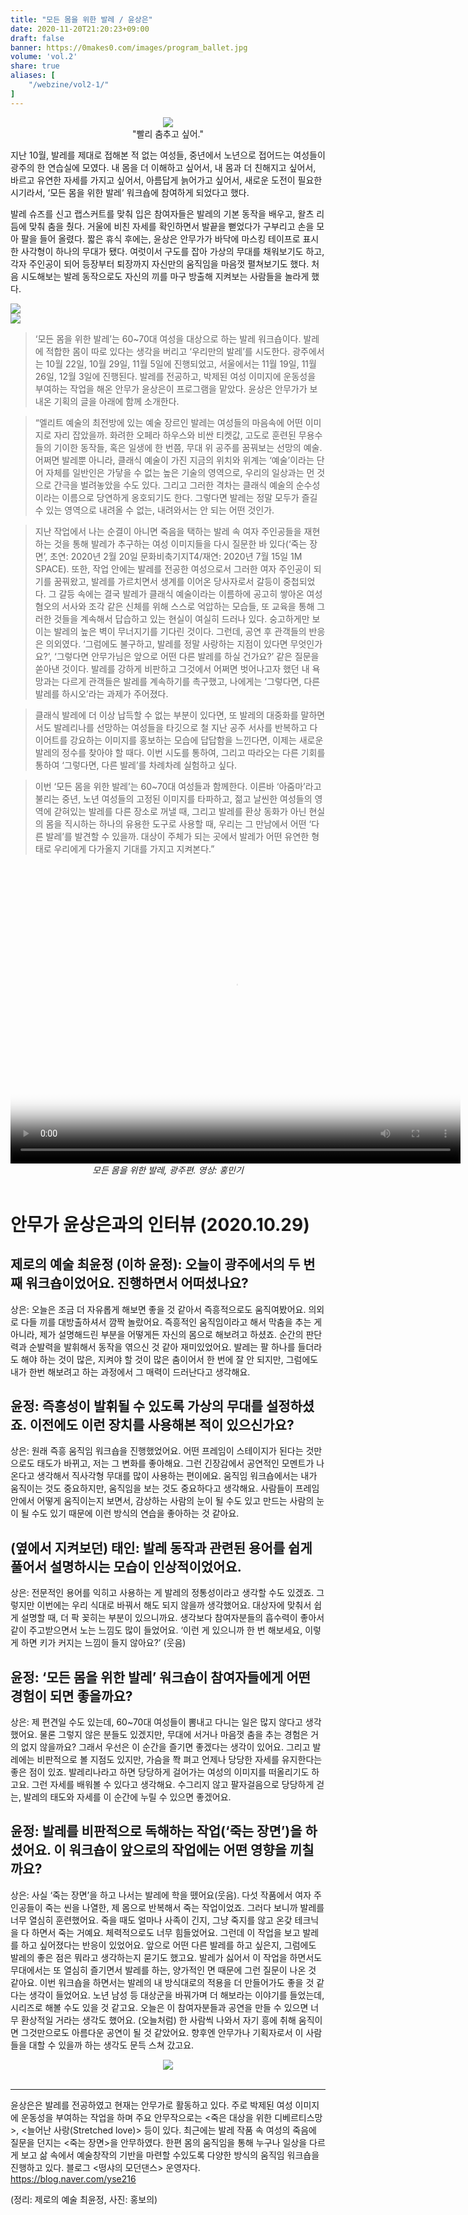 ```yaml
---
title: "모든 몸을 위한 발레 / 윤상은"
date: 2020-11-20T21:20:23+09:00
draft: false
banner: https://0makes0.com/images/program_ballet.jpg
volume: 'vol.2'
share: true
aliases: [
    "/webzine/vol2-1/"
]
---
```


<center>
<!-- <img class="lg:w-1/2" src="https://lh4.googleusercontent.com/aZ__JIepVd5oDBbkCdI0DUYYFuJWoBZW3Plac84Os8yna0W7xoSpMvLfVyhyyXqbo0Lw8MpOB9C34kOO-ZfEHYOrZytBajNTJrcFjtmzQbFVd5UjjR_IBkyXAQ42CQEyiTeRs5cl"> -->
<img class="lg:w-1/2" src="/images/webzine/vol2/1/1.jpg">
</center>

<div class="m-auto mt-8 font-jejumyeongjo text-xl">
<center>
"빨리 춤추고 싶어."
</center>
</div>


지난 10월, 발레를 제대로 접해본 적 없는 여성들, 중년에서 노년으로 접어드는 여성들이 광주의 한 연습실에 모였다. 내 몸을 더 이해하고 싶어서, 내 몸과 더 친해지고 싶어서, 바르고 유연한 자세를 가지고 싶어서, 아름답게 늙어가고 싶어서, 새로운 도전이 필요한 시기라서, ‘모든 몸을 위한 발레’ 워크숍에 참여하게 되었다고 했다.

발레 슈즈를 신고 랩스커트를 맞춰 입은 참여자들은 발레의 기본 동작을 배우고, 왈츠 리듬에 맞춰 춤을 췄다. 거울에 비친 자세를 확인하면서 발끝을 뻗었다가 구부리고 손을 모아 팔을 들어 올렸다. 짧은 휴식 후에는, 윤상은 안무가가 바닥에 마스킹 테이프로 표시한 사각형이 하나의 무대가 됐다. 여럿이서 구도를 잡아 가상의 무대를 채워보기도 하고, 각자 주인공이 되어 등장부터 퇴장까지 자신만의 움직임을 마음껏 펼쳐보기도 했다. 처음 시도해보는 발레 동작으로도 자신의 끼를 마구 방출해 지켜보는 사람들을 놀라게 했다.

<div class="lg:flex">
<div class="lg:pt-4 px-2 py-2 lg:flex-1">
<!-- <img class="" src="https://lh6.googleusercontent.com/rP5Zs7ofsjIv82R-VICR5YNMboz2oy_hFHvAKjGQlf1bFuN5_TQggbAV7vgGQsf6XT3el1d9J9ieh91qh-z7YyKj3rxvKGuAQ2jOU19p8cJZ9k37ZBfHbN2RtHEkduVpiQXsGyS-"> -->
<img class="" src="/images/webzine/vol2/1/2.jpg">
</div>
<div class="lg:pt-4 px-2 py-2 lg:flex-1">
<!-- <img class="" src="https://lh6.googleusercontent.com/9qVpnF_MSDRWnwy7XWPK9_lzBg05DZCSCCs_0fWmDwzwO6FY-qP0X7KxGqZ727xBKTGHUKB5GgHjAQOZ4Fk3xt0SaGKCZSLtIyp8fIFiYyUgFh4m0caqSequKl0IrPIULYzxUy4B"> -->
<!-- <img class="" src="https://lh6.googleusercontent.com/9qVpnF_MSDRWnwy7XWPK9_lzBg05DZCSCCs_0fWmDwzwO6FY-qP0X7KxGqZ727xBKTGHUKB5GgHjAQOZ4Fk3xt0SaGKCZSLtIyp8fIFiYyUgFh4m0caqSequKl0IrPIULYzxUy4B"> -->
<img class="" src="/images/webzine/vol2/1/3.jpg">
</div>
</div>

> ‘모든 몸을 위한 발레’는 60~70대 여성을 대상으로 하는 발레 워크숍이다. 발레에 적합한 몸이 따로 있다는 생각을 버리고 ‘우리만의 발레’를 시도한다. 광주에서는 10월 22일, 10월 29일, 11월 5일에 진행되었고, 서울에서는 11월 19일, 11월 26일, 12월 3일에 진행된다. 발레를 전공하고, 박제된 여성 이미지에 운동성을 부여하는 작업을 해온 안무가 윤상은이 프로그램을 맡았다. 윤상은 안무가가 보내온 기획의 글을 아래에 함께 소개한다.

> “엘리트 예술의 최전방에 있는 예술 장르인 발레는 여성들의 마음속에 어떤 이미지로 자리 잡았을까. 화려한 오페라 하우스와 비싼 티켓값, 고도로 훈련된 무용수들의 기이한 동작들, 혹은 일생에 한 번쯤, 무대 위 공주를 꿈꿔보는 선망의 예술. 어쩌면 발레뿐 아니라, 클래식 예술이 가진 지금의 위치와 위계는 ‘예술’이라는 단어 자체를 일반인은 가닿을 수 없는 높은 기술의 영역으로, 우리의 일상과는 먼 것으로 간극을 벌려놓았을 수도 있다. 그리고 그러한 격차는 클래식 예술의 순수성이라는 이름으로 당연하게 옹호되기도 한다. 그렇다면 발레는 정말 모두가 즐길 수 있는 영역으로 내려올 수 없는, 내려와서는 안 되는 어떤 것인가.

> 지난 작업에서 나는 순결이 아니면 죽음을 택하는 발레 속 여자 주인공들을 재현하는 것을 통해 발레가 추구하는 여성 이미지들을 다시 질문한 바 있다(‘죽는 장면’, 초연: 2020년 2월 20일 문화비축기지T4/재연: 2020년 7월 15일 1M SPACE). 또한, 작업 안에는 발레를 전공한 여성으로서 그러한 여자 주인공이 되기를 꿈꿔왔고, 발레를 가르치면서 생계를 이어온 당사자로서 갈등이 중첩되었다. 그 갈등 속에는 결국 발레가 클래식 예술이라는 이름하에 공고히 쌓아온 여성 혐오의 서사와 조각 같은 신체를 위해 스스로 억압하는 모습들, 또 교육을 통해 그러한 것들을 계속해서 답습하고 있는 현실이 여실히 드러나 있다. 숭고하게만 보이는 발레의 높은 벽이 무너지기를 기다린 것이다. 그런데, 공연 후 관객들의 반응은 의외였다. ‘그럼에도 불구하고, 발레를 정말 사랑하는 지점이 있다면 무엇인가요?’, ‘그렇다면 안무가님은 앞으로 어떤 다른 발레를 하실 건가요?’ 같은 질문을 쏟아낸 것이다. 발레를 강하게 비판하고 그것에서 어쩌면 벗어나고자 했던 내 욕망과는 다르게 관객들은 발레를 계속하기를 촉구했고, 나에게는 ‘그렇다면, 다른 발레를 하시오’라는 과제가 주어졌다.

> 클래식 발레에 더 이상 납득할 수 없는 부분이 있다면, 또 발레의 대중화를 말하면서도 발레리나를 선망하는 여성들을 타깃으로 철 지난 공주 서사를 반복하고 다이어트를 강요하는 이미지를 홍보하는 모습에 답답함을 느낀다면, 이제는 새로운 발레의 정수를 찾아야 할 때다. 이번 시도를 통하여, 그리고 따라오는 다른 기회를 통하여 ‘그렇다면, 다른 발레’를 차례차례 실험하고 싶다.

> 이번 ‘모든 몸을 위한 발레’는 60~70대 여성들과 함께한다. 이른바 ‘아줌마’라고 불리는 중년, 노년 여성들의 고정된 이미지를 타파하고, 젊고 날씬한 여성들의 영역에 갇혀있는 발레를 다른 장소로 꺼낼 때, 그리고 발레를 환상 동화가 아닌 현실의 몸을 직시하는 하나의 유용한 도구로 사용할 때, 우리는 그 만남에서 어떤 ‘다른 발레’를 발견할 수 있을까. 대상이 주체가 되는 곳에서 발레가 어떤 유연한 형태로 우리에게 다가올지 기대를 가지고 지켜본다.”

<div>
<link href="https://vjs.zencdn.net/7.8.4/video-js.css" rel="stylesheet" />
<script src="https://vjs.zencdn.net/ie8/ie8-version/videojs-ie8.min.js"></script>

<video id='my-video' class='video-js m-auto w-full lg:w-3/5 h-72' controls preload='auto' width='720' height='480' poster='https://0makes0.com/images/program_ballet.jpg'>
<source src=https://cloud.baribarilab.com/s/yN55HbAFe7XtF4E/download type='video/mp4'>
<p class='vjs-no-js'>
</p>
</video>
<center>
<em>
모든 몸을 위한 발레, 광주편. 영상: 홍민기
</em>
</center>
<script src='https://vjs.zencdn.net/7.8.4/video.js'></script>
</div>

<br/>

# 안무가 윤상은과의 인터뷰 (2020.10.29)

## 제로의 예술 최윤정 (이하 윤정): 오늘이 광주에서의 두 번째 워크숍이었어요. 진행하면서 어떠셨나요?

상은: 오늘은 조금 더 자유롭게 해보면 좋을 것 같아서 즉흥적으로도 움직여봤어요. 의외로 다들 끼를 대방출하셔서 깜짝 놀랐어요. 즉흥적인 움직임이라고 해서 막춤을 추는 게 아니라, 제가 설명해드린 부분을 어떻게든 자신의 몸으로 해보려고 하셨죠. 순간의 판단력과 순발력을 발휘해서 동작을 엮으신 것 같아 재미있었어요. 발레는 팔 하나를 들더라도 해야 하는 것이 많은, 지켜야 할 것이 많은 춤이어서 한 번에 잘 안 되지만, 그럼에도 내가 한번 해보려고 하는 과정에서 그 매력이 드러난다고 생각해요.

## 윤정: 즉흥성이 발휘될 수 있도록 가상의 무대를 설정하셨죠. 이전에도 이런 장치를 사용해본 적이 있으신가요?

상은: 원래 즉흥 움직임 워크숍을 진행했었어요. 어떤 프레임이 스테이지가 된다는 것만으로도 태도가 바뀌고, 저는 그 변화를 좋아해요. 그런 긴장감에서 공연적인 모멘트가 나온다고 생각해서 직사각형 무대를 많이 사용하는 편이에요. 움직임 워크숍에서는 내가 움직이는 것도 중요하지만, 움직임을 보는 것도 중요하다고 생각해요. 사람들이 프레임 안에서 어떻게 움직이는지 보면서, 감상하는 사람의 눈이 될 수도 있고 만드는 사람의 눈이 될 수도 있기 때문에 이런 방식의 연습을 좋아하는 것 같아요.

## (옆에서 지켜보던) 태인: 발레 동작과 관련된 용어를 쉽게 풀어서 설명하시는 모습이 인상적이었어요.

상은: 전문적인 용어를 익히고 사용하는 게 발레의 정통성이라고 생각할 수도 있겠죠. 그렇지만 이번에는 우리 식대로 바꿔서 해도 되지 않을까 생각했어요. 대상자에 맞춰서 쉽게 설명할 때, 더 팍 꽂히는 부분이 있으니까요. 생각보다 참여자분들의 흡수력이 좋아서 같이 주고받으면서 노는 느낌도 많이 들었어요. ‘이런 게 있으니까 한 번 해보세요, 이렇게 하면 키가 커지는 느낌이 들지 않아요?’ (웃음)

## 윤정: ‘모든 몸을 위한 발레’ 워크숍이 참여자들에게 어떤 경험이 되면 좋을까요?

상은: 제 편견일 수도 있는데, 60~70대 여성들이 뽐내고 다니는 일은 많지 않다고 생각했어요. 물론 그렇지 않은 분들도 있겠지만, 무대에 서거나 마음껏 춤을 추는 경험은 거의 없지 않을까요? 그래서 우선은 이 순간을 즐기면 좋겠다는 생각이 있어요. 그리고 발레에는 비판적으로 볼 지점도 있지만, 가슴을 쫙 펴고 언제나 당당한 자세를 유지한다는 좋은 점이 있죠. 발레리나라고 하면 당당하게 걸어가는 여성의 이미지를 떠올리기도 하고요. 그런 자세를 배워볼 수 있다고 생각해요. 수그리지 않고 팔자걸음으로 당당하게 걷는, 발레의 태도와 자세를 이 순간에 누릴 수 있으면 좋겠어요.

## 윤정: 발레를 비판적으로 독해하는 작업(‘죽는 장면’)을 하셨어요. 이 워크숍이 앞으로의 작업에는 어떤 영향을 끼칠까요?

상은: 사실 ‘죽는 장면’을 하고 나서는 발레에 학을 뗐어요(웃음). 다섯 작품에서 여자 주인공들이 죽는 씬을 나열한, 제 몸으로 반복해서 죽는 작업이었죠. 그러다 보니까 발레를 너무 열심히 훈련했어요. 죽을 때도 얼마나 사족이 긴지, 그냥 죽지를 않고 온갖 테크닉을 다 하면서 죽는 거예요. 체력적으로도 너무 힘들었어요. 그런데 이 작업을 보고 발레를 하고 싶어졌다는 반응이 있었어요. 앞으로 어떤 다른 발레를 하고 싶은지, 그럼에도 발레의 좋은 점은 뭐라고 생각하는지 묻기도 했고요. 발레가 싫어서 이 작업을 하면서도 무대에서는 또 열심히 즐기면서 발레를 하는, 양가적인 면 때문에 그런 질문이 나온 것 같아요.
이번 워크숍을 하면서는 발레의 내 방식대로의 적용을 더 만들어가도 좋을 것 같다는 생각이 들었어요. 노년 남성 등 대상군을 바꿔가며 더 해보라는 이야기를 들었는데, 시리즈로 해볼 수도 있을 것 같고요. 오늘은 이 참여자분들과 공연을 만들 수 있으면 너무 환상적일 거라는 생각도 했어요. (오늘처럼) 한 사람씩 나와서 자기 흥에 취해 움직이면 그것만으로도 아름다운 공연이 될 것 같았어요. 향후엔 안무가나 기획자로서 이 사람들을 대할 수 있을까 하는 생각도 문득 스쳐 갔고요.


<div class="m-auto">
<center>
<!-- <img class="lg:w-3/5" src="https://lh5.googleusercontent.com/cZvae2Fed6ozrvrcoVK1Nbemk5NWMBstCGqQ8OA48RaCHjbYlWxMVd37sMqzSAUn9uvMeY7Ignb1nHxCvlaMEde7VAJHEl8D1txSphKj4CJKWbzIQfA_X1ZXzOOc4D3p4Db4xtka"> -->
<img class="lg:w-3/5" src="/images/webzine/vol2/1/4.jpg">
</center>
</div>

<br/>

----

윤상은은 발레를 전공하였고 현재는 안무가로 활동하고 있다. 주로 박제된 여성 이미지에 운동성을 부여하는 작업을 하며 주요 안무작으로는 <죽은 대상을 위한 디베르티스망>, <늘어난 사랑(Stretched love)> 등이 있다. 최근에는 발레 작품 속 여성의 죽음에 질문을 던지는 <죽는 장면>을 안무하였다. 한편 몸의 움직임을 통해 누구나 일상을 다르게 보고 삶 속에서 예술창작의 기반을 마련할 수있도록 다양한 방식의 움직임 워크숍을 진행하고 있다. 블로그 <떵샤의 모던댄스> 운영자다. https://blog.naver.com/yse216

(정리: 제로의 예술 최윤정, 사진: 홍보의)
